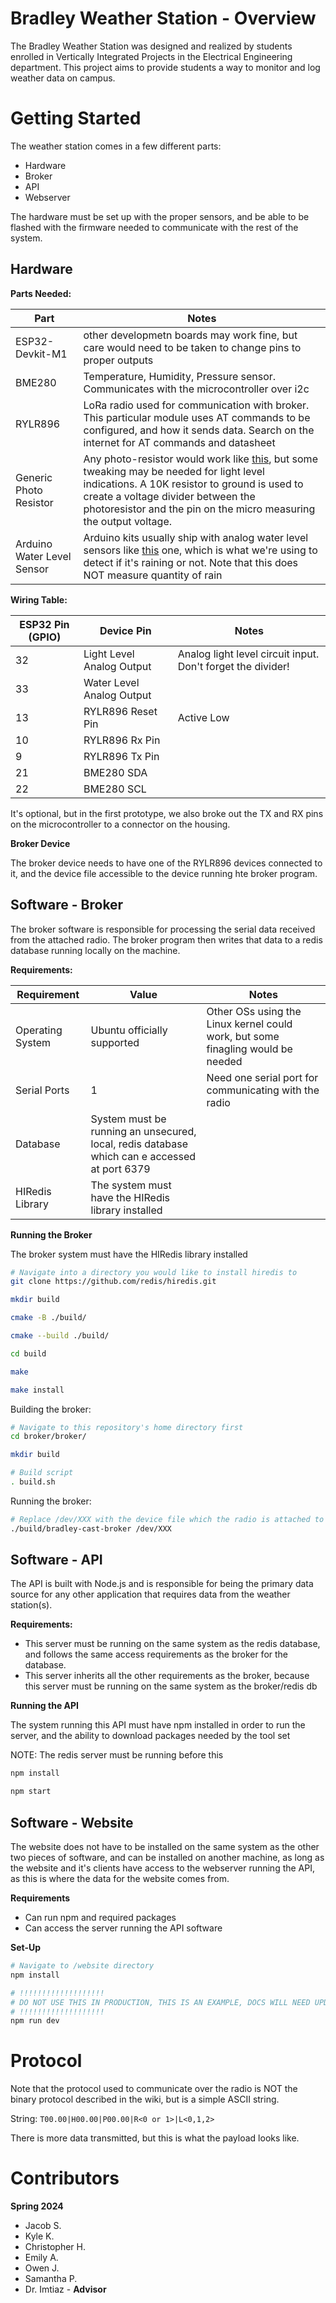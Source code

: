 # Bradley Weather Station - Overview

The Bradley Weather Station was designed and realized by students enrolled in Vertically Integrated Projects in the Electrical Engineering department. This project aims to provide students a way to monitor and log weather data on campus.

# Getting Started

The weather station comes in a few different parts:

- Hardware
- Broker
- API
- Webserver

The hardware must be set up with the proper sensors, and be able to be flashed with the firmware needed to communicate with the rest of the system. 

## Hardware

**Parts Needed:**

| Part | Notes |
| --- | --- |
| ESP32-Devkit-M1 | other developmetn boards may work fine, but care would need to be taken to change pins to proper outputs |
| BME280 | Temperature, Humidity, Pressure sensor. Communicates with the microcontroller over i2c |
| RYLR896 | LoRa radio used for communication with broker. This particular module uses AT commands to be configured, and how it sends data. Search on the internet for AT commands and datasheet |
| Generic Photo Resistor | Any photo-resistor would work like [this](https://www.amazon.com/HiLetgo-Dependent-Photoresistor-Photoconductive-Resistance/dp/B00N1ZJUN4/), but some tweaking may be needed for light level indications. A 10K resistor to ground is used to create a voltage divider between the photoresistor and the pin on the micro measuring the output voltage. |
| Arduino Water Level Sensor | Arduino kits usually ship with analog water level sensors like [this](https://www.amazon.com/DIYables-Detector-Arduino-ESP8266-Raspberry/dp/B0BXKMLB4D/) one, which is what we're using to detect if it's raining or not. Note that this does NOT measure quantity of rain |

**Wiring Table:**

| ESP32 Pin (GPIO) | Device Pin | Notes |
| --- | --- | --- |
| 32 | Light Level Analog Output | Analog light level circuit input. Don't forget the divider!
| 33 | Water Level Analog Output |
| 13 | RYLR896 Reset Pin | Active Low
| 10 | RYLR896 Rx Pin |
| 9 | RYLR896 Tx Pin |
| 21 | BME280 SDA | 
| 22 | BME280 SCL | 

It's optional, but in the first prototype, we also broke out the TX and RX pins on the microcontroller to a connector on the housing. 

**Broker Device**

The broker device needs to have one of the RYLR896 devices connected to it, and the device file accessible to the device running hte broker program. 

## Software - Broker

The broker software is responsible for processing the serial data received from the attached radio. The broker program then writes that data to a redis database running locally on the machine. 

**Requirements:** 

| Requirement | Value | Notes |
| --- | --- | --- |
| Operating System | Ubuntu officially supported | Other OSs using the Linux kernel could work, but some finagling would be needed |
| Serial Ports | 1 | Need one serial port for communicating with the radio
| Database | System must be running an unsecured, local, redis database which can e accessed at port 6379 |
| HIRedis Library | The system must have the HIRedis library installed

**Running the Broker**

The broker system must have the HIRedis library installed

```bash
# Navigate into a directory you would like to install hiredis to
git clone https://github.com/redis/hiredis.git

mkdir build

cmake -B ./build/

cmake --build ./build/

cd build

make 

make install
```

Building the broker:

```bash
# Navigate to this repository's home directory first
cd broker/broker/

mkdir build

# Build script
. build.sh
```

Running the broker:

```bash
# Replace /dev/XXX with the device file which the radio is attached to
./build/bradley-cast-broker /dev/XXX
```

## Software - API

The API is built with Node.js and is responsible for being the primary data source for any other application that requires data from the weather station(s).

**Requirements:**
- This server must be running on the same system as the redis database, and follows the same access requirements as the broker for the database.
- This server inherits all the other requirements as the broker, because this server must be running on the same system as the broker/redis db

**Running the API**

The system running this API must have npm installed in order to run the server, and the ability to download packages needed by the tool set

NOTE: The redis server must be running before this

```bash
npm install

npm start
```

## Software - Website

The website does not have to be installed on the same system as the other two pieces of software, and can be installed on another machine, as long as the website and it's clients have access to the webserver running the API, as this is where the data for the website comes from. 

**Requirements**
- Can run npm and required packages
- Can access the server running the API software

**Set-Up**

```bash
# Navigate to /website directory
npm install

# !!!!!!!!!!!!!!!!!!!
# DO NOT USE THIS IN PRODUCTION, THIS IS AN EXAMPLE, DOCS WILL NEED UPDATED
# !!!!!!!!!!!!!!!!!!!
npm run dev 
```

# Protocol

Note that the protocol used to communicate over the radio is NOT the binary protocol described in the wiki, but is a simple ASCII string. 

String: `T00.00|H00.00|P00.00|R<0 or 1>|L<0,1,2>`

There is more data transmitted, but this is what the payload looks like.

# Contributors

**Spring 2024**
- Jacob S. 
- Kyle K.
- Christopher H.
- Emily A.
- Owen J.
- Samantha P.
- Dr. Imtiaz - **Advisor**